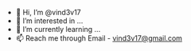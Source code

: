 - 👋 Hi, I’m @vind3v17
- 👀 I’m interested in ...
- 🌱 I’m currently learning ...
- 📫 Reach me through Email - vind3v17@gmail.com

<!---
vind3v17/vind3v17 is a ✨ special ✨ repository because its `README.md` (this file) appears on your GitHub profile.
You can click the Preview link to take a look at your changes.
--->
